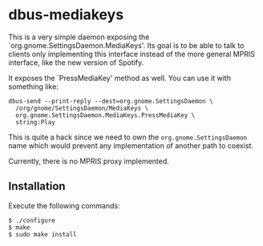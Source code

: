 dbus-mediakeys
=============

This is a very simple daemon exposing the
`org.gnome.SettingsDaemon.MediaKeys'. Its goal is to be able to talk
to clients only implementing this interface instead of the more
general MPRIS interface, like the new version of Spotify.

It exposes the `PressMediaKey' method as well. You can use it with
something like:

    dbus-send --print-reply --dest=org.gnome.SettingsDaemon \
      /org/gnome/SettingsDaemon/MediaKeys \
      org.gnome.SettingsDaemon.MediaKeys.PressMediaKey \
      string:Play

This is quite a hack since we need to own the
`org.gnome.SettingsDaemon` name which would prevent any implementation
of another path to coexist.

Currently, there is no MPRIS proxy implemented.

Installation
------------

Execute the following commands:

    $ ./configure
    $ make
    $ sudo make install
